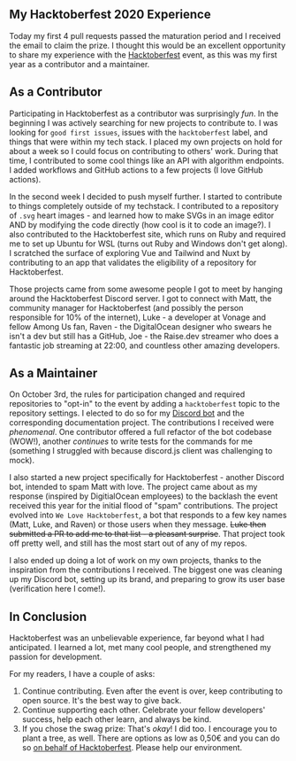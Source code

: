 ## My Hacktoberfest 2020 Experience

Today my first 4 pull requests passed the maturation period and I received the email to claim the prize. I thought this would be an excellent opportunity to share my experience with the [Hacktoberfest](https://hacktoberfest.digitalocean.com/) event, as this was my first year as a contributor and a maintainer.

## As a Contributor

Participating in Hacktoberfest as a contributor was surprisingly *fun*. In the beginning I was actively searching for new projects to contribute to. I was looking for `good first issues`, issues with the `hacktoberfest` label, and things that were within my tech stack. I placed my own projects on hold for about a week so I could focus on contributing to others' work. During that time, I contributed to some cool things like an API with algorithm endpoints. I added workflows and GitHub actions to a few projects (I love GitHub actions). 

In the second week I decided to push myself further. I started to contribute to things completely outside of my techstack. I contributed to a repository of `.svg` heart images - and learned how to make SVGs in an image editor AND by modifying the code directly (how cool is it to code an image?). I also contributed to the Hacktoberfest site, which runs on Ruby and required me to set up Ubuntu for WSL (turns out Ruby and Windows don't get along). I scratched the surface of exploring Vue and Tailwind and Nuxt by contributing to an app that validates the eligibility of a repository for Hacktoberfest. 

Those projects came from some awesome people I got to meet by hanging around the Hacktoberfest Discord server. I got to connect with Matt, the community manager for Hacktoberfest (and possibly the person responsible for 10% of the internet), Luke - a developer at Vonage and fellow Among Us fan, Raven - the DigitalOcean designer who swears he isn't a dev but still has a GitHub, Joe - the Raise.dev streamer who does a fantastic job streaming at 22:00, and countless other amazing developers.

## As a Maintainer

On October 3rd, the rules for participation changed and required repositories to "opt-in" to the event by adding a `hacktoberfest` topic to the repository settings. I elected to do so for my [Discord bot](https://github.com/nhcarrigan/BeccaBot) and the corresponding documentation project. The contributions I received were *phenomenal*. One contributor offered a full refactor of the bot codebase (WOW!), another *continues* to write tests for the commands for me (something I struggled with because discord.js client was challenging to mock). 

I also started a new project specifically for Hacktoberfest - another Discord bot, intended to spam Matt with love. The project came about as my response (inspired by DigitialOcean employees) to the backlash the event received this year for the initial flood of "spam" contributions. The project evolved into `We Love Hacktoberfest`, a bot that responds to a few key names (Matt, Luke, and Raven) or those users when they message. ~~Luke then submitted a PR to add me to that list - a pleasant surprise~~. That project took off pretty well, and still has the most start out of any of my repos.

I also ended up doing a lot of work on my own projects, thanks to the inspiration from the contributions I received. The biggest one was cleaning up my Discord bot, setting up its brand, and preparing to grow its user base (verification here I come!).

## In Conclusion

Hacktoberfest was an unbelievable experience, far beyond what I had anticipated. I learned a lot, met many cool people, and strengthened my passion for development. 

For my readers, I have a couple of asks:
1. Continue contributing. Even after the event is over, keep contributing to open source. It's the best way to give back. 
1. Continue supporting each other. Celebrate your fellow developers' success, help each other learn, and always be kind.
1. If you chose the swag prize: That's *okay*! I did too. I encourage you to plant a tree, as well. There are options as low as 0,50€ and you can do so [on behalf of Hacktoberfest](https://tree-nation.com/profile/digitalocean). Please help our environment.